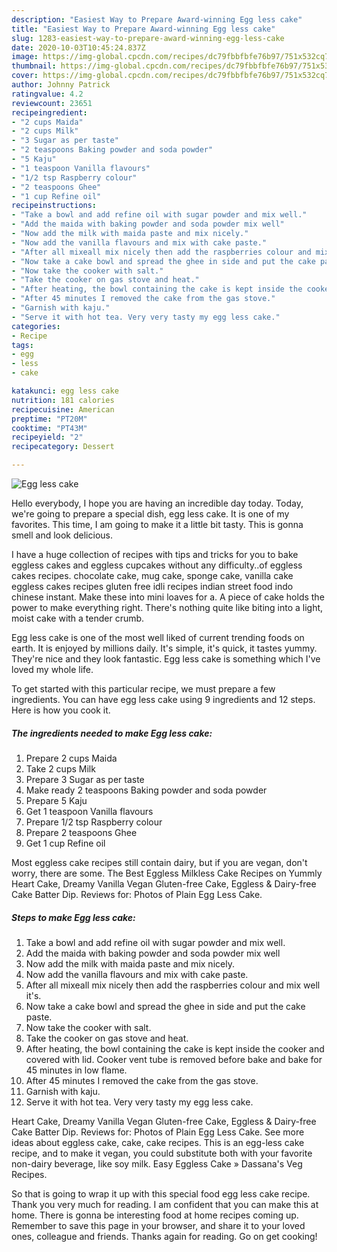 ```yaml
---
description: "Easiest Way to Prepare Award-winning Egg less cake"
title: "Easiest Way to Prepare Award-winning Egg less cake"
slug: 1283-easiest-way-to-prepare-award-winning-egg-less-cake
date: 2020-10-03T10:45:24.837Z
image: https://img-global.cpcdn.com/recipes/dc79fbbfbfe76b97/751x532cq70/egg-less-cake-recipe-main-photo.jpg
thumbnail: https://img-global.cpcdn.com/recipes/dc79fbbfbfe76b97/751x532cq70/egg-less-cake-recipe-main-photo.jpg
cover: https://img-global.cpcdn.com/recipes/dc79fbbfbfe76b97/751x532cq70/egg-less-cake-recipe-main-photo.jpg
author: Johnny Patrick
ratingvalue: 4.2
reviewcount: 23651
recipeingredient:
- "2 cups Maida"
- "2 cups Milk"
- "3 Sugar as per taste"
- "2 teaspoons Baking powder and soda powder"
- "5 Kaju"
- "1 teaspoon Vanilla flavours"
- "1/2 tsp Raspberry colour"
- "2 teaspoons Ghee"
- "1 cup Refine oil"
recipeinstructions:
- "Take a bowl and add refine oil with sugar powder and mix well."
- "Add the maida with baking powder and soda powder mix well"
- "Now add the milk with maida paste and mix nicely."
- "Now add the vanilla flavours and mix with cake paste."
- "After all mixeall mix nicely then add the raspberries colour and mix well it&#39;s."
- "Now take a cake bowl and spread the ghee in side and put the cake paste."
- "Now take the cooker with salt."
- "Take the cooker on gas stove and heat."
- "After heating, the bowl containing the cake is kept inside the cooker and covered with lid. Cooker vent tube is removed before bake and bake for 45 minutes in low flame."
- "After 45 minutes I removed the cake from the gas stove."
- "Garnish with kaju."
- "Serve it with hot tea. Very very tasty my egg less cake."
categories:
- Recipe
tags:
- egg
- less
- cake

katakunci: egg less cake 
nutrition: 181 calories
recipecuisine: American
preptime: "PT20M"
cooktime: "PT43M"
recipeyield: "2"
recipecategory: Dessert

---
```



![Egg less cake](https://img-global.cpcdn.com/recipes/dc79fbbfbfe76b97/751x532cq70/egg-less-cake-recipe-main-photo.jpg)

Hello everybody, I hope you are having an incredible day today. Today, we're going to prepare a special dish, egg less cake. It is one of my favorites. This time, I am going to make it a little bit tasty. This is gonna smell and look delicious.

I have a huge collection of recipes with tips and tricks for you to bake eggless cakes and eggless cupcakes without any difficulty..of eggless cakes recipes. chocolate cake, mug cake, sponge cake, vanilla cake eggless cakes recipes gluten free idli recipes indian street food indo chinese instant. Make these into mini loaves for a. A piece of cake holds the power to make everything right. There&#39;s nothing quite like biting into a light, moist cake with a tender crumb.

Egg less cake is one of the most well liked of current trending foods on earth. It is enjoyed by millions daily. It's simple, it's quick, it tastes yummy. They're nice and they look fantastic. Egg less cake is something which I've loved my whole life.


To get started with this particular recipe, we must prepare a few ingredients. You can have egg less cake using 9 ingredients and 12 steps. Here is how you cook it.

<!--inarticleads1-->

##### The ingredients needed to make Egg less cake:

1. Prepare 2 cups Maida
1. Take 2 cups Milk
1. Prepare 3 Sugar as per taste
1. Make ready 2 teaspoons Baking powder and soda powder
1. Prepare 5 Kaju
1. Get 1 teaspoon Vanilla flavours
1. Prepare 1/2 tsp Raspberry colour
1. Prepare 2 teaspoons Ghee
1. Get 1 cup Refine oil


Most eggless cake recipes still contain dairy, but if you are vegan, don&#39;t worry, there are some. The Best Eggless Milkless Cake Recipes on Yummly Heart Cake, Dreamy Vanilla Vegan Gluten-free Cake, Eggless &amp; Dairy-free Cake Batter Dip. Reviews for: Photos of Plain Egg Less Cake. 

<!--inarticleads2-->

##### Steps to make Egg less cake:

1. Take a bowl and add refine oil with sugar powder and mix well.
1. Add the maida with baking powder and soda powder mix well
1. Now add the milk with maida paste and mix nicely.
1. Now add the vanilla flavours and mix with cake paste.
1. After all mixeall mix nicely then add the raspberries colour and mix well it&#39;s.
1. Now take a cake bowl and spread the ghee in side and put the cake paste.
1. Now take the cooker with salt.
1. Take the cooker on gas stove and heat.
1. After heating, the bowl containing the cake is kept inside the cooker and covered with lid. Cooker vent tube is removed before bake and bake for 45 minutes in low flame.
1. After 45 minutes I removed the cake from the gas stove.
1. Garnish with kaju.
1. Serve it with hot tea. Very very tasty my egg less cake.


Heart Cake, Dreamy Vanilla Vegan Gluten-free Cake, Eggless &amp; Dairy-free Cake Batter Dip. Reviews for: Photos of Plain Egg Less Cake. See more ideas about eggless cake, cake, cake recipes. This is an egg-less cake recipe, and to make it vegan, you could substitute both with your favorite non-dairy beverage, like soy milk. Easy Eggless Cake » Dassana&#39;s Veg Recipes. 

So that is going to wrap it up with this special food egg less cake recipe. Thank you very much for reading. I am confident that you can make this at home. There is gonna be interesting food at home recipes coming up. Remember to save this page in your browser, and share it to your loved ones, colleague and friends. Thanks again for reading. Go on get cooking!
